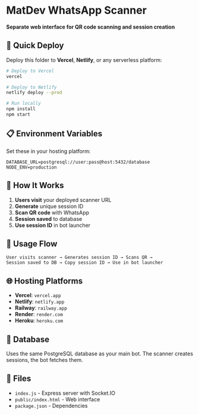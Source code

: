 # MatDev WhatsApp Scanner

**Separate web interface for QR code scanning and session creation**

## 🚀 Quick Deploy

Deploy this folder to **Vercel**, **Netlify**, or any serverless platform:

```bash
# Deploy to Vercel
vercel

# Deploy to Netlify
netlify deploy --prod

# Run locally
npm install
npm start
```

## 📋 Environment Variables

Set these in your hosting platform:

```
DATABASE_URL=postgresql://user:pass@host:5432/database
NODE_ENV=production
```

## 🔗 How It Works

1. **Users visit** your deployed scanner URL
2. **Generate** unique session ID
3. **Scan QR code** with WhatsApp
4. **Session saved** to database
5. **Use session ID** in bot launcher

## 📱 Usage Flow

```
User visits scanner → Generates session ID → Scans QR → 
Session saved to DB → Copy session ID → Use in bot launcher
```

## 🌐 Hosting Platforms

- **Vercel**: `vercel.app`
- **Netlify**: `netlify.app`  
- **Railway**: `railway.app`
- **Render**: `render.com`
- **Heroku**: `heroku.com`

## 🔐 Database

Uses the same PostgreSQL database as your main bot. The scanner creates sessions, the bot fetches them.

## 📄 Files

- `index.js` - Express server with Socket.IO
- `public/index.html` - Web interface
- `package.json` - Dependencies
